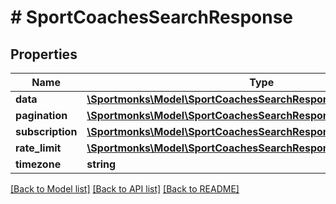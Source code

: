 # # SportCoachesSearchResponse

## Properties

Name | Type | Description | Notes
------------ | ------------- | ------------- | -------------
**data** | [**\Sportmonks\Model\SportCoachesSearchResponseDataInner[]**](SportCoachesSearchResponseDataInner.md) |  | [optional]
**pagination** | [**\Sportmonks\Model\SportCoachesSearchResponsePagination**](SportCoachesSearchResponsePagination.md) |  | [optional]
**subscription** | [**\Sportmonks\Model\SportCoachesSearchResponseSubscriptionInner[]**](SportCoachesSearchResponseSubscriptionInner.md) |  | [optional]
**rate_limit** | [**\Sportmonks\Model\SportCoachesSearchResponseRateLimit**](SportCoachesSearchResponseRateLimit.md) |  | [optional]
**timezone** | **string** |  | [optional]

[[Back to Model list]](../../README.md#models) [[Back to API list]](../../README.md#endpoints) [[Back to README]](../../README.md)

